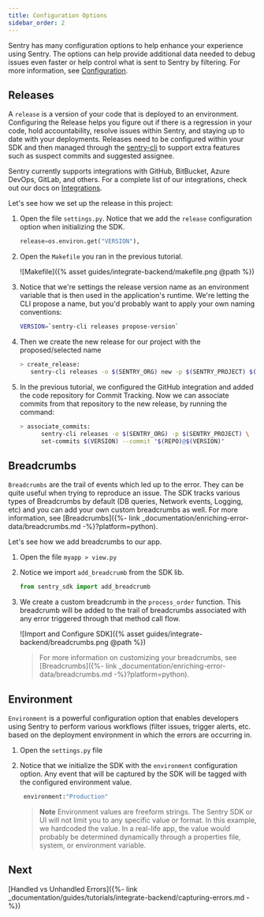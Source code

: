```yaml
---
title: Configuration Options
sidebar_order: 2
---
```


Sentry has many configuration options to help enhance your experience using Sentry. The options can help provide additional data needed to debug issues even faster or help control what is sent to Sentry by filtering. For more information, see [Configuration](https://docs.sentry.io/error-reporting/configuration/?platform=python).

## Releases

A `release` is a version of your code that is deployed to an environment. Configuring the Release helps you figure out if there is a regression in your code, hold accountability, resolve issues within Sentry, and staying up to date with your deployments. Releases need to be configured within your SDK and then managed through the [sentry-cli](https://docs.sentry.io/cli/) to support extra features such as suspect commits and suggested assignee.

Sentry currently supports integrations with GitHub, BitBucket, Azure DevOps, GitLab, and others. For a complete list of our integrations, check out our docs on [Integrations](https://docs.sentry.io/workflow/integrations/global-integrations/).

Let's see how we set up the release in this project:

1. Open the file `settings.py`. Notice that we add the `release` configuration option when initializing the SDK.

   ```python
   release=os.environ.get("VERSION"),
   ```

2. Open the `Makefile` you ran in the previous tutorial.

   ![Makefile]({% asset guides/integrate-backend/makefile.png @path %})

3. Notice that we're settings the release version name as an environment variable that is then used in the application's runtime. We're letting the CLI propose a name, but you'd probably want to apply your own naming conventions:

   ```bash
   VERSION=`sentry-cli releases propose-version`
   ```

4. Then we create the new release for our project with the proposed/selected name

   ```bash
   > create_release:
      sentry-cli releases -o $(SENTRY_ORG) new -p $(SENTRY_PROJECT) $(VERSION)
   ```

5. In the previous tutorial, we configured the GitHub integration and added the code repository for Commit Tracking. Now we can associate commits from that repository to the new release, by running the command:

   ```bash
   > associate_commits:
         sentry-cli releases -o $(SENTRY_ORG) -p $(SENTRY_PROJECT) \
         set-commits $(VERSION) --commit "$(REPO)@$(VERSION)"
   ```

## Breadcrumbs

`Breadcrumbs` are the trail of events which led up to the error. They can be quite useful when trying to reproduce an issue. The SDK tracks various types of Breadcrumbs by default (DB queries, Network events, Logging, etc) and you can add your own custom breadcrumbs as well. For more information, see [Breadcrumbs]({%- link _documentation/enriching-error-data/breadcrumbs.md -%}?platform=python).

Let's see how we add breadcrumbs to our app.

1. Open the file `myapp > view.py`

2. Notice we import `add_breadcrumb` from the SDK lib.

   ```python
   from sentry_sdk import add_breadcrumb
   ```

3. We create a custom breadcrumb in the `process_order` function. This breadcrumb will be added to the trail of breadcrumbs associated with any error triggered through that method call flow.

   ![Import and Configure SDK]({% asset guides/integrate-backend/breadcrumbs.png @path %})

   > For more information on customizing your breadcrumbs, see [Breadcrumbs]({%- link _documentation/enriching-error-data/breadcrumbs.md -%}?platform=python).

## Environment

`Environment` is a powerful configuration option that enables developers using Sentry to perform various workflows (filter issues, trigger alerts, etc. based on the deployment environment in which the errors are occurring in.

1. Open the `settings.py` file

2. Notice that we initialize the SDK with the `environment` configuration option. Any event that will be captured by the SDK will be tagged with the configured environment value.

   ```python
    environment:"Production"
   ```

   > **Note** Environment values are freeform strings. The Sentry SDK or UI will not limit you to any specific value or format. In this example, we hardcoded the value. In a real-life app, the value would probably be determined dynamically through a properties file, system, or environment variable.

## Next

[Handled vs Unhandled Errors]({%- link _documentation/guides/tutorials/integrate-backend/capturing-errors.md -%})
